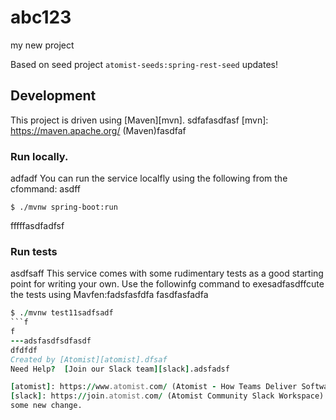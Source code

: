# abc123
my new project

Based on seed project `atomist-seeds:spring-rest-seed`
updates!
## Development

This project is driven using [Maven][mvn].
sdfafasdfasf
[mvn]: https://maven.apache.org/ (Maven)fasdfaf

### Run locally.
adfadf
You can run the service localfly using the following from the cfommand:
asdff
```ffsdfasdf
$ ./mvnw spring-boot:run
```
fffffasdfadfsf
### Run tests
asdfsaff
This service comes with some rudimentary tests as a good starting
point for writing your own.  Use the followinfg command to exesadfasdffcute the
tests using Mavfen:fadsfasfdfa
fasdfasfadfa
```f
$ ./mvnw test11sadfsadf
```f
f
---adsfasdfsdfasdf
dfdfdf
Created by [Atomist][atomist].dfsaf
Need Help?  [Join our Slack team][slack].adsfadsf

[atomist]: https://www.atomist.com/ (Atomist - How Teams Deliver Software)
[slack]: https://join.atomist.com/ (Atomist Community Slack Workspace)
some new change.
